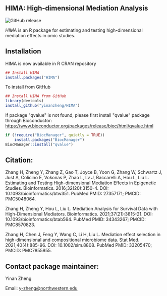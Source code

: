 ## HIMA: High-dimensional Mediation Analysis

![GitHub release](https://img.shields.io/badge/release-v2.2.0-blue.svg)

*HIMA* is an R package for estimating and testing high-dimensional mediation effects in omic studies.

## Installation 

HIMA is now available in R CRAN repository
```r
## Install HIMA
install.packages("HIMA")
```

To install from GitHub
```r
## Install HIMA from GitHub
library(devtools)
install_github("yinanzheng/HIMA")
```

If package "qvalue" is not found, please first install "qvalue" package through Bioconductor: https://www.bioconductor.org/packages/release/bioc/html/qvalue.html
```r
if (!require("BiocManager", quietly = TRUE))
    install.packages("BiocManager")
BiocManager::install("qvalue")
```

## Citation:

Zhang H, Zheng Y, Zhang Z, Gao T, Joyce B, Yoon G, Zhang W, Schwartz J, Just A, Colicino E, Vokonas P, Zhao L, Lv J, Baccarelli A, Hou L, Liu L. Estimating and Testing High-dimensional Mediation Effects in Epigenetic Studies. Bioinformatics. 2016;32(20):3150-4. DOI: 10.1093/bioinformatics/btw351. PubMed PMID: 27357171; PMCID: PMC5048064.

Zhang H, Zheng Y, Hou L, Liu L. Mediation Analysis for Survival Data with High-Dimensional Mediators. Bioinformatics. 2021;37(21):3815-21. DOI: 10.1093/bioinformatics/btab564. PubMed PMID: 34343267; PMCID: PMC8570823.

Zhang H, Chen J, Feng Y, Wang C, Li H, Liu L. Mediation effect selection in high-dimensional and compositional microbiome data. Stat Med. 2021;40(4):885-96. DOI: 10.1002/sim.8808. PubMed PMID: 33205470; PMCID: PMC7855955.

## Contact package maintainer:

Yinan Zheng 

Email: y-zheng@northwestern.edu
